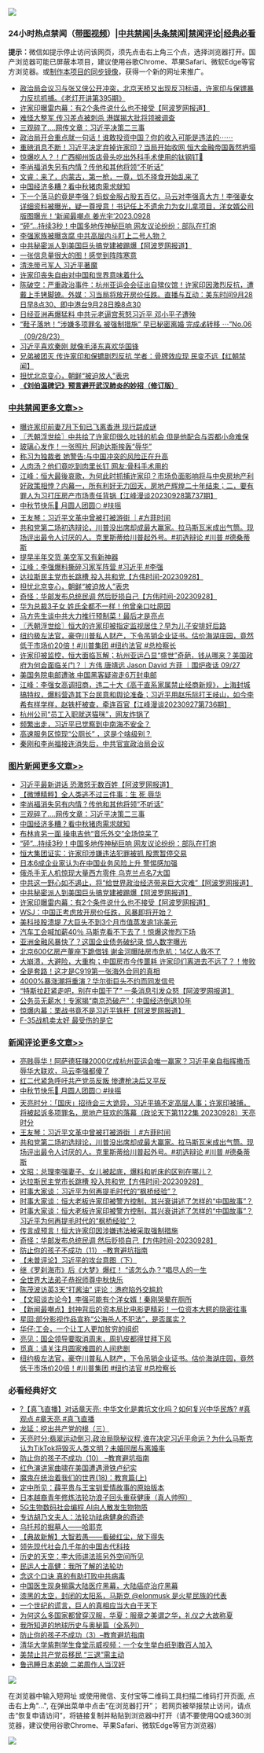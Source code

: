 ![](https://raw.githubusercontent.com/jsvpn/jsproxy/dev/64photo/fqnews-qr.jpg)

<div id="tt">
<h3>24小时热点禁闻（<a href="https://391091.xyz" target="_blank">带图视频</a>）|<a href="#%E4%B8%AD%E5%85%B1%E7%A6%81%E9%97%BB%E6%9B%B4%E5%A4%9A%E6%96%87%E7%AB%A0">中共禁闻</a>|<a href="#%E5%9B%BE%E7%89%87%E6%96%B0%E9%97%BB%E6%9B%B4%E5%A4%9A%E6%96%87%E7%AB%A0">头条禁闻</a>|<a href="#%E6%96%B0%E9%97%BB%E8%AF%84%E8%AE%BA%E6%9B%B4%E5%A4%9A%E6%96%87%E7%AB%A0">禁闻评论|<a href="#%E5%BF%85%E7%9C%8B%E7%BB%8F%E5%85%B8%E5%A5%BD%E6%96%87">经典必看</a></h3>
<div><b>提示：</b>微信如提示停止访问该网页，须先点击右上角三个点，选择浏览器打开。国产浏览器可能已屏蔽本项目，建议使用谷歌Chrome、苹果Safari、微软Edge等官方浏览器。或<a href="%E5%88%B6%E4%BD%9Cgit%E7%A6%81%E9%97%BB%E9%95%9C%E5%83%8F.md">制作本项目的同步镜像</a>，获得一个新的网址来推广。</div>
<ul>

<li><a href="/sohnews/20230928/1939752.md">政治局会议习与张又侠公开冲突，北京天桥又出现反习标语，许家印与保镖暴力反抗抓捕。《老灯开讲第395期》</a></li>
<li><a href="/topimagenews/20230928/1939771.md">许家印曝雷内幕：有2个条件说什么也不接受【阿波罗网报道】</a></li>
<li><a href="/baitai/20230928/1939854.md">难怪大整军 传习差点被刺杀 港媒揭大批将领被调查</a></li>
<li><a href="/topimagenews/20230929/1940000.md">三观碎了....网传文章：习近平决策二三事</a></li>
<li><a href="/sohnews/20230928/1939847.md">政治局开会重点就一句话！谁敢投资中国？你的收入可能是违法的⋯⋯</a></li>
<li><a href="/baitai/20230928/1939869.md">重磅消息不断！习近平决定弃掉许家印？当局开始收网 恒大金融帝国轰然坍塌</a></li>
<li><a href="/cnnews/20230928/1939757.md">惊爆吃人？！广西柳州饭店骨头吃出外科手术使用的钛钢钉🥵</a></li>
<li><a href="/topimagenews/20230929/1940014.md">李尚福消失另有内情？传他和其他将领“不听话”</a></li>
<li><a href="/sohnews/20230928/1939837.md">文睿：来了，内蒙古，第一枪，一尊，饥不择食开始乱来了</a></li>
<li><a href="/topimagenews/20230929/1939939.md">中国经济多糟？看中秋猪肉需求就知</a></li>
<li><a href="/sohnews/20230929/1940062.md">下一个落马的竟是李强？蚂蚁金服占股五百亿，马云对李强真大方！李强妻女详细资料被曝光，疑一尊授意！书记任上不遗余力为女儿拿项目，洋女婿公司版图曝光！‘新闻最嘲点 姜光宇’2023.0928</a></li>
<li><a href="/topimagenews/20230928/1939890.md">“砰”…持续3秒！中国多地传神秘巨响 网友议论纷纷：部队在打炮</a></li>
<li><a href="/ccpdope/20230929/1939958.md">李强家族被曝贪腐 中共高层内斗盯上二号人物？</a></li>
<li><a href="/topimagenews/20230928/1939772.md">中共秘密派人到美国巨头搞党建被踢爆【阿波罗网报道】</a></li>
<li><a href="/cnnews/20230929/1940032.md">一张信息量很大的图！感觉到阵阵寒意</a></li>
<li><a href="/ccpdope/20230928/1939777.md">清洗带弓军人 习近平著魔</a></li>
<li><a href="/headline/20230929/1939933.md">许家印丧失自由对中国和世界意味着什么</a></li>
<li><a href="/sohnews/20230928/1939833.md">陈破空：严重政治事件：杭州亚运会会征出自殡仪馆！许家印因激烈反抗，遭戴上手铐脚镣。外媒：习当局将放开房价任跌。直播与互动：美东时间9月28日早8点30、即中港台9月28日晚8点30</a></li>
<li><a href="/baitai/20230929/1939979.md">日经亚洲再爆猛料 中共元老逼宫惹怒习近平 邓小平子遭殃</a></li>
<li><a href="/sohnews/20230929/1939992.md">“鞋子落地！“涉嫌多项罪名 被强制措施” 早已秘密离婚 完成💰转移 ⋯”No.06（09/28/23）</a></li>
<li><a href="/sohnews/20230928/1939484.md">习近平喜欢秦刚 就像毛泽东喜欢华国锋</a></li>
<li><a href="/baitai/20230929/1939969.md">兄弟被团灭 传许家印和保镳剧烈反抗 学者：骨牌效应现 民变不远【红朝禁闻】</a></li>
<li><a href="/cbnews/20230929/1940028.md">担忧北京变心，朝鲜“被迫放人”表忠</a></li>
<li><b><a href="/comments/20200207/1272816.md" target="_blank">《刘伯温碑记》预言避开武汉肺炎的妙招（修订版）</a></b></li>
</ul>
</div>

<div class="catlist">
<h3><a href="/cbnews/" target="_blank">中共禁闻</a><span><a href="/cbnews/" target="_blank" rel="nofollow">更多文章>></a></span></h3>
<ul>
<li><a href="/cbnews/20230929/1940164.md" target="_blank">曝许家印前妻7月下旬已飞离香港 现行踪成谜</a></li>
<li><a href="/cbnews/20230929/1940154.md" target="_blank">〖兲朝浮世绘〗中共给了许家印很久吐钱的机会 但是他配合与否都小命难保</a></li>
<li><a href="/cbnews/20230929/1940145.md" target="_blank">玻璃心发作！一张照片 阿迪达斯挨轰“辱华”</a></li>
<li><a href="/cbnews/20230929/1940139.md" target="_blank">称习为独裁者 她警告:与中国冲突的风险正在升高</a></li>
<li><a href="/cbnews/20230929/1940138.md" target="_blank">人肉汤？他们竟吃到肉里长钉 网友:骨科手术用的</a></li>
<li><a href="/cbnews/20230929/1940136.md" target="_blank">江峰：恒大最後哀歌，为何此时抓捕许家印？市场负面影响将与中央房地产利好政策相悖？内幕一，所有利好无力回天，房地产辉煌二十年结束；二，要有罪人为习打压房产市场责任背锅【江峰漫谈20230928第737期】</a></li>
<li><a href="/comments/20230929/1940098.md" target="_blank">中秋节快乐🌸 月圆人团圆🌕 #扶摇</a></li>
<li><a href="/comments/20230929/1940078.md" target="_blank">王友琴：习近平文革中曾被打被游街 ｜#方菲时间</a></li>
<li><a href="/comments/20230929/1940067.md" target="_blank">共和党第二场初选辩论，川普没出席却成最大赢家。拉马斯瓦米成出气筒。现场评出最令人讨厌的人。克里斯蒂给川普起外号。#初选辩论 #川普 #德桑蒂斯</a></li>
<li><a href="/cbnews/20230929/1940051.md" target="_blank">提早半年交货 美空军又有新神器</a></li>
<li><a href="/cbnews/20230929/1940049.md" target="_blank">江峰：李强爆料撕碎习家军阵营 #习近平 #李强</a></li>
<li><a href="/comments/20230929/1940042.md" target="_blank">达拉斯民主党市长跳槽 投入共和党【方伟时间-20230928】</a></li>
<li><a href="/cbnews/20230929/1940028.md" target="_blank">担忧北京变心，朝鲜“被迫放人”表忠</a></li>
<li><a href="/comments/20230928/1939882.md" target="_blank">奇怪：华邮发布总统民调 然后贬损自己【方伟时间-20230928】</a></li>
<li><a href="/cbnews/20230928/1939881.md" target="_blank">华为总裁3子女 姓氏全都不一样！他曾亲口吐原因</a></li>
<li><a href="/cbnews/20230928/1939756.md" target="_blank">马方先生谈中共大力推行预制菜！最后才是亮点</a></li>
<li><a href="/cbnews/20230928/1939704.md" target="_blank">〖兲朝浮世绘〗恒大的许家印被指定监视居住？早为儿子安排好后路</a></li>
<li><a href="/comments/20230928/1939677.md" target="_blank">纽约极左法官，豪夺川普私人财产，下令吊销企业证书。估价海湖庄园，竟然低于市场价20倍！#川普集团 #纽约法官 #总检察长</a></li>
<li><a href="/comments/20230928/1939662.md" target="_blank">许家印被监控，恒大面临瓦解；杭州亚运凸显“盛世”奇葩，钱从哪来？美国政府为何会面临关门？｜方伟 唐靖远 Jason David 方菲 ｜围炉夜话 09/27</a></li>
<li><a href="/cbnews/20230928/1939650.md" target="_blank">美国务院电邮遭骇 中国黑客疑盗走6万封电邮</a></li>
<li><a href="/cbnews/20230928/1939649.md" target="_blank">江峰：李强女高调招商，违二十大《高干直系家属禁止经商新规》，上海封城搞特权，爆料营造其下台民意和舆论准备；习近平用赵乐际打王岐山，如今李希有样学样，赵铁杆被查，牵连百官【江峰漫谈20230927第736期】</a></li>
<li><a href="/cbnews/20230928/1939581.md" target="_blank">杭州公司“员工入职就送猫咪”，网友炸锅了</a></li>
<li><a href="/cbnews/20230928/1939563.md" target="_blank">频繁出走，习近平已觉察到中南海不安全？</a></li>
<li><a href="/cbnews/20230928/1939562.md" target="_blank">高速服务区惊现“公厕长” ，这是个啥级别？</a></li>
<li><a href="/cbnews/20230928/1939543.md" target="_blank">秦刚和李尚福接连消失后，中共官宣政治局会议</a></li>

</ul>
</div>
<div class="catlist">
<h3><a href="/topimagenews/" target="_blank">图片新闻</a><span><a href="/topimagenews/" target="_blank" rel="nofollow">更多文章>></a></span></h3>
<ul>
<li><a href="/topimagenews/20230929/1940185.md" target="_blank">习近平最新讲话 恐激怒无数百姓【阿波罗网报道】</a></li>
<li><a href="/topimagenews/20230929/1940137.md" target="_blank">【微博精粹】全人类逃不过三件事：生 死 辱华</a></li>
<li><a href="/topimagenews/20230929/1940014.md" target="_blank">李尚福消失另有内情？传他和其他将领“不听话”</a></li>
<li><a href="/topimagenews/20230929/1940000.md" target="_blank">三观碎了&#8230;.网传文章：习近平决策二三事</a></li>
<li><a href="/topimagenews/20230929/1939939.md" target="_blank">中国经济多糟？看中秋猪肉需求就知</a></li>
<li><a href="/topimagenews/20230928/1939900.md" target="_blank">布林肯另一面 操电吉他“音乐外交”全场惊呆了</a></li>
<li><a href="/topimagenews/20230928/1939890.md" target="_blank">“砰”…持续3秒！中国多地传神秘巨响 网友议论纷纷：部队在打炮</a></li>
<li><a href="/topimagenews/20230928/1939889.md" target="_blank">恒大集团证实：许家印涉嫌违法犯罪被抓 股票暂停交易</a></li>
<li><a href="/topimagenews/20230928/1939856.md" target="_blank">日本6成企业家认为在中国业务风险上升 警惕感加强</a></li>
<li><a href="/topimagenews/20230928/1939849.md" target="_blank">俄杀手无人机惊现大量西方零件 乌克兰点名7大国</a></li>
<li><a href="/topimagenews/20230928/1939796.md" target="_blank">中共这一野心如不遏止，将“给世界政治经济带来巨大灾难”【阿波罗网报道】</a></li>
<li><a href="/topimagenews/20230928/1939772.md" target="_blank">中共秘密派人到美国巨头搞党建被踢爆【阿波罗网报道】</a></li>
<li><a href="/topimagenews/20230928/1939771.md" target="_blank">许家印曝雷内幕：有2个条件说什么也不接受【阿波罗网报道】</a></li>
<li><a href="/topimagenews/20230928/1939628.md" target="_blank">WSJ：中国正考虑放开房价任跌，风暴即将开始？</a></li>
<li><a href="/topimagenews/20230927/1939434.md" target="_blank">美科技股溃堤 7大巨头不到3个月市值蒸发逾1兆美元</a></li>
<li><a href="/topimagenews/20230927/1939423.md" target="_blank">汽车工会喊加薪40％ 马斯克看不下去了！惊爆这惨烈下场</a></li>
<li><a href="/topimagenews/20230927/1939408.md" target="_blank">亚洲金融风暴快了？这国企业债务破纪录 惊人数字曝光</a></li>
<li><a href="/topimagenews/20230927/1939407.md" target="_blank">北京600亿房产董座下跪借钱 谢金河曝陆房市危机：14亿人救不了</a></li>
<li><a href="/topimagenews/20230927/1939365.md" target="_blank">大崩溃，大避险，大重构；中国房市今传噩耗 许家印们离进去不远了？！惨败</a></li>
<li><a href="/topimagenews/20230927/1939364.md" target="_blank">全是套路！这才是C919第一张海外合同的真相</a></li>
<li><a href="/topimagenews/20230927/1939357.md" target="_blank">4000%暴涨潮将重演？华尔街巨头不约而同发信号</a></li>
<li><a href="/topimagenews/20230927/1939348.md" target="_blank">“特斯拉赶紧走吧，别在中国干了” 一条消息引发众怒【阿波罗网报道】</a></li>
<li><a href="/topimagenews/20230927/1939347.md" target="_blank">公务员无薪水！专家揭“南京恐破产”：中国经济倒退10年</a></li>
<li><a href="/topimagenews/20230927/1939325.md" target="_blank">惊爆内幕：栗战书竟不是习近平铁杆【阿波罗网报道】</a></li>
<li><a href="/topimagenews/20230927/1939289.md" target="_blank">F-35战机卖太好 最受伤的是它</a></li>

</ul>
</div>
<div class="catlist">
<h3><a href="/comments/" target="_blank">新闻评论</a><span><a href="/comments/" target="_blank" rel="nofollow">更多文章>></a></span></h3>
<ul>
<li><a href="/comments/20230929/1940159.md" target="_blank">亮贱辱华！阿萨德狂赚2000亿成杭州亚运会唯一赢家？习近平亲自指挥撒币辱华大联欢，马云李强都傻了</a></li>
<li><a href="/comments/20230929/1940102.md" target="_blank">红二代紧急呼吁共产党员反叛 惨遭枪决后又平反</a></li>
<li><a href="/comments/20230929/1940098.md" target="_blank">中秋节快乐🌸 月圆人团圆🌕 #扶摇</a></li>
<li><a href="/comments/20230929/1940095.md" target="_blank">天亮时分：「国庆」招待会三大诡异，习近平搞不定高层人事；许家印被捕，将被起诉多项罪名，房地产狂欢的落幕（政论天下第1122集 20230928）天亮时分</a></li>
<li><a href="/comments/20230929/1940078.md" target="_blank">王友琴：习近平文革中曾被打被游街 ｜#方菲时间</a></li>
<li><a href="/comments/20230929/1940067.md" target="_blank">共和党第二场初选辩论，川普没出席却成最大赢家。拉马斯瓦米成出气筒。现场评出最令人讨厌的人。克里斯蒂给川普起外号。#初选辩论 #川普 #德桑蒂斯</a></li>
<li><a href="/comments/20230929/1940050.md" target="_blank">文昭：总理李强妻子、女儿被起底，爆料和听床的区别在哪儿？</a></li>
<li><a href="/comments/20230929/1940042.md" target="_blank">达拉斯民主党市长跳槽 投入共和党【方伟时间-20230928】</a></li>
<li><a href="/comments/20230929/1939935.md" target="_blank">时事大家谈：习近平为何再提毛时代的“枫桥经验”？</a></li>
<li><a href="/comments/20230929/1939934.md" target="_blank">时事大家谈：恒大老板许家印被警方控制，其兴衰讲述了怎样的“中国故事”？</a></li>
<li><a href="/comments/20230928/1939896.md" target="_blank">时事大家谈：恒大老板许家印被警方控制，其兴衰讲述了怎样的“中国故事”？习近平为何再提毛时代的“枫桥经验”？</a></li>
<li><a href="/comments/20230928/1939894.md" target="_blank">传言成预言！恒大许家印因涉嫌违法被采取强制措施</a></li>
<li><a href="/comments/20230928/1939882.md" target="_blank">奇怪：华邮发布总统民调 然后贬损自己【方伟时间-20230928】</a></li>
<li><a href="/comments/20230928/1939781.md" target="_blank">防止你的孩子不成功（11） &#8211;教育避坑指南</a></li>
<li><a href="/comments/20230928/1939851.md" target="_blank">【未普评论】习近平的攻台意图（下）</a></li>
<li><a href="/comments/20230928/1939828.md" target="_blank">继《罗刹海市》后《大梦》爆红！ “该怎么办？”唱尽人的一生</a></li>
<li><a href="/comments/20230928/1939801.md" target="_blank">全世界大法弟子恭祝师尊中秋快乐</a></li>
<li><a href="/comments/20230928/1939800.md" target="_blank">陈茂波访英3天“打酱油” 评论：港府陷外交尴尬</a></li>
<li><a href="/comments/20230928/1939755.md" target="_blank">【文昭谈古论今】李强可能有个洋女婿！秦刚哭晕在厕所</a></li>
<li><a href="/comments/20230928/1939754.md" target="_blank">【新闻最嘲点】封神背后的资本局比电影更精彩！一位资本大鳄的隐密往事</a></li>
<li><a href="/comments/20230928/1939688.md" target="_blank">星回:部分影视作品宣称“公海杀人不犯法”，是否属实？</a></li>
<li><a href="/comments/20230928/1939687.md" target="_blank">华仔:工会，一个让工人更加贫穷的组织</a></li>
<li><a href="/comments/20230928/1939686.md" target="_blank">亮见：国企领导要取消周末，周扒皮都得甘拜下风</a></li>
<li><a href="/comments/20230928/1939685.md" target="_blank">觅真：请关注月圆家难圆的人间悲剧</a></li>
<li><a href="/comments/20230928/1939677.md" target="_blank">纽约极左法官，豪夺川普私人财产，下令吊销企业证书。估价海湖庄园，竟然低于市场价20倍！#川普集团 #纽约法官 #总检察长</a></li>

</ul>
</div>

<div class="catlist">
<h3>必看经典好文</h3>
<ul>
<li><a href="/bannedvideo/20220601/1740169.md" target="_blank">?【真飞直播】对话章天亮: 中华文化是粪坑文化吗？如何复兴中华民族? #真观点 #章天亮 #真飞直播</a></li>
<li><a href="/comments/20200929/1405201.md" target="_blank">龙延：挖出共产党的根（三）</a></li>
<li><a href="/cbnews/20220620/1747851.md" target="_blank">天亮时分:翡翠运动倒习,政治局隐秘议程,谁在决定习近平命运？为什么马斯克认为TikTok将毁灭人类文明？未婚同居与离婚率</a></li>
<li><a href="/comments/20230925/1899103.md" target="_blank">防止你的孩子不成功（10） &#8211;教育避坑指南</a></li>
<li><a href="/lishi/20140517/664349.md" target="_blank">红色演讲家曲啸在美国遭遇滑铁卢纪实</a></li>
<li><a href="/topimagenews/20180701/965109.md" target="_blank">魔鬼在统治着我们的世界(18)：教育篇(上)</a></li>
<li><a href="/comments/20200616/1345658.md" target="_blank">定中所见：薛平贵与王宝钏爱情故事的原始版本</a></li>
<li><a href="/comments/20211023/1642745.md" target="_blank">日本越裔青年修炼法轮功浪子回头重获健康（真人帅照）</a></li>
<li><a href="/topimagenews/20200527/1335347.md" target="_blank">5G生物数码社会编程 AI向人散发生物物质</a></li>
<li><a href="/comments/20221226/1827998.md" target="_blank">专访胡乃文夫人：法轮功祛病健身的奇迹</a></li>
<li><a href="/lifebaike/20210815/1606781.md" target="_blank">乌托邦的掘墓人——哈耶克</a></li>
<li><a href="/comments/20201217/1449706.md" target="_blank">【典故新解】大智若愚——看破红尘，放下得失</a></li>
<li><a href="/comments/20220329/1711799.md" target="_blank">领先现代社会几千年的中国古代科技</a></li>
<li><a href="/tculture/20121025/73064.md" target="_blank">历史的天空：李大师讲法班另外空间所见</a></li>
<li><a href="/ccpdope/20200729/1369047.md" target="_blank">民运人士高健：我所了解的法轮功</a></li>
<li><a href="/comments/20200707/1357090.md" target="_blank">念这个口诀 真的有助打败中共病毒</a></li>
<li><a href="/comments/20230815/1920336.md" target="_blank">中国医生现身揭露大陆医疗黑幕，大陆癌症治疗黑幕</a></li>
<li><a href="/cbnews/20211017/1639766.md" target="_blank">漆黑的太空，封闭的太阳系，马斯克 @elonmusk 是火星民族的代表</a></li>
<li><a href="/comments/20200621/1348067.md" target="_blank">一个世纪的谎言，巨人的真相应当大白于天下</a></li>
<li><a href="/comments/20220726/1762946.md" target="_blank">为何这么多国家都曾穿汉服，华夏：服章之美谓之华，礼仪之大故称夏</a></li>
<li><a href="/comments/20220601/1740278.md" target="_blank">我所知道的地球历史与奥秘篇（全系列）</a></li>
<li><a href="/comments/20230918/1935105.md" target="_blank">防止你的孩子不成功（3）&#8211;教育避坑指南</a></li>
<li><a href="/comments/20221213/1822868.md" target="_blank">清华大学紫荆学生食堂示威视频：一个女生举白纸到数百人加入</a></li>
<li><a href="/cbnews/20201004/1408019.md" target="_blank">美禁止共产党员移民 “三退”需主动</a></li>
<li><a href="/comments/20220408/1716379.md" target="_blank">鲁迅睡日本弟媳 二弟周作人当汉奸</a></li>

</ul>
</div>

![](https://raw.githubusercontent.com/jsvpn/jsproxy/dev/64photo/fqnews-qr.jpg)

在浏览器中输入短网址 或使用微信、支付宝等二维码工具扫描二维码打开页面, 点击右上角"...", 在弹出菜单中点击“在浏览器打开”； 若网页被举报禁止访问，请点击“恢复申请访问”，将链接复制并粘贴到浏览器中打开（请不要使用QQ或360浏览器，建议使用谷歌Chrome、苹果Safari、微软Edge等官方浏览器）

![](https://raw.githubusercontent.com/jsvpn/jsproxy/dev/64photo/wx.jpg)